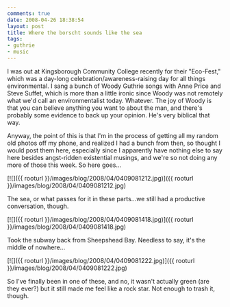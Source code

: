 ```yaml
---
comments: true
date: 2008-04-26 18:38:54
layout: post
title: Where the borscht sounds like the sea
tags:
- guthrie
- music
---
```


I was out at Kingsborough Community College recently for their "Eco-Fest," which was a day-long celebration/awareness-raising day for all things environmental.  I sang a bunch of Woody Guthrie songs with Anne Price and Steve Suffet, which is more than a little ironic since Woody was not remotely what we'd call an environmentalist today.  Whatever.  The joy of Woody is that you can believe anything you want to about the man, and there's probably some evidence to back up your opinion.  He's very biblical that way.

Anyway, the point of this is that I'm in the process of getting all my random old photos off my phone, and realized I had a bunch from then, so thought I would post them here, especially since I apparently have nothing else to say here besides angst-ridden existential musings, and we're so not doing any more of those this week. So here goes...<!-- more -->



[![]({{ rooturl }}/images/blog/2008/04/0409081212.jpg)]({{ rooturl }}/images/blog/2008/04/0409081212.jpg)

The sea, or what passes for it in these parts...we still had a productive conversation, though.

[![]({{ rooturl }}/images/blog/2008/04/0409081418.jpg)]({{ rooturl }}/images/blog/2008/04/0409081418.jpg)

Took the subway back from Sheepshead Bay.  Needless to say, it's the middle of nowhere...

[![]({{ rooturl }}/images/blog/2008/04/0409081222.jpg)]({{ rooturl }}/images/blog/2008/04/0409081222.jpg)

So I've finally been in one of these, and no, it wasn't actually green (are they ever?) but it still made me feel like a rock star.  Not enough to trash it, though.

